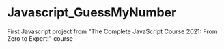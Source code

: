 # Javascript_GuessMyNumber
First Javascript project from "The Complete JavaScript Course 2021: From Zero to Expert!" course

